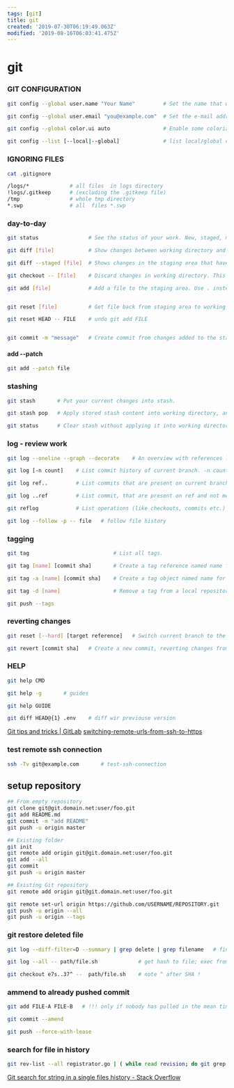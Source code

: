 ```yaml
---
tags: [git]
title: git
created: '2019-07-30T06:19:49.063Z'
modified: '2019-08-16T06:03:41.475Z'
---
```


# git

### GIT CONFIGURATION
```sh
git config --global user.name "Your Name"         # Set the name that will be attached to your commits and tags.

git config --global user.email "you@example.com"  # Set the e-mail address that will be attached to your commits and tags.

git config --global color.ui auto                 # Enable some colorization of Git output. 

git config --list [--local|--global]              # list local/global configuration
```

### IGNORING FILES
```sh
cat .gitignore

/logs/*             # all files  in logs directory
!logs/.gitkeep      # (excluding the .gitkeep file)
/tmp                # whole tmp directory
*.swp               # all  files *.swp
```

### day-to-day
```sh
git status                # See the status of your work. New, staged, modified files. Current branch.

git diff [file]           # Show changes between working directory and staging area.

git diff --staged [file]  # Shows changes in the staging area that haven't been commited.

git checkout -- [file]    # Discard changes in working directory. This operation is unrecoverable !

git add [file]            # Add a file to the staging area. Use . instead of full file path, to add all changes files from current directory down into directory tree.


git reset [file]          # Get file back from staging area to working directory.

git reset HEAD -- FILE    # undo git add FILE


git commit -m "message"   # Create commit from changes added to the staging area. You can provide -m otherways $EDITOR will be opened.
```

#### add --patch
```sh
git add --patch file

```


### stashing
```sh
git stash       # Put your current changes into stash.

git stash pop   # Apply stored stash content into working directory, and clear stash.

git status      # Clear stash without applying it into working directory
```

### log - review work
```sh
git log --oneline --graph --decorate    # An overview with references labels and history graph. One commit er line.

git log [-n count]    # List commit history of current branch. -n count limits list to last n commits.

git log ref..         # List commits that are present on current branch and not merged into ref.A ref can be e.g. a branch name or a tag name.

git log ..ref         # List commit, that are present on ref and not merged into current branch.

git reflog            # List operations (like checkouts, commits etc.) made on local repository.

git log --follow -p -- file   # follow file history
```

### tagging
```sh
git tag                           # List all tags.

git tag [name] [commit sha]       # Create a tag reference named name for current commit. Add commit sha to tag a specific commit instead of current one. 

git tag -a [name] [commit sha]    # Create a tag object named name for current commit. 

git tag -d [name]                 # Remove a tag from a local repository.

git push --tags
```

### reverting changes
```sh
git reset [--hard] [target reference]   # Switch current branch to the  target reference, and leaves a ifference as anuncommited changes. When --hard is used, all changes are discarded.

git revert [commit sha]   # Create a new commit, reverting changes from the speci fied commit. Itgenerates n inversion of changes.
```

### HELP

```sh
git help CMD

git help -g       # guides

git help GUIDE

git diff HEAD@{1} .env    # diff wir previouse version
```
[Git tips and tricks | GitLab](https://about.gitlab.com/2016/12/08/git-tips-and-tricks/)
[switching-remote-urls-from-ssh-to-https](https://help.github.com/articles/changing-a-remote-s-url/#switching-remote-urls-from-ssh-to-https)


### test remote ssh connection
```sh
ssh -Tv git@example.com       # test-ssh-connection
```

## setup repository
```sh
## From empty repository
git clone git@git.domain.net:user/foo.git
git add README.md
git commit -m "add README"
git push -u origin master

## Existing folder
git init
git remote add origin git@git.domain.net:user/foo.git
git add --all
git commit
git push -u origin master

## Existing Git repository
git remote add origin git@git.domain.net:user/foo.git

git remote set-url origin https://github.com/USERNAME/REPOSITORY.git    # switch remote url fomr ssh to https
git push -u origin --all
git push -u origin --tags
``` 


### git restore deleted file
```sh
git log --diff-filter=D --summary | grep delete | grep filename   # find deleted file

git log --all -- path/file.sh             # get hash to file; exec from git-root-dir !!

git checkout e7s..37^ --  path/file.sh    # note ^ after SHA !
```

### ammend to already pushed commit
```sh
git add FILE-A FILE-B   # !!! only if nobody has pulled in the mean time !!!

git commit --amend

git push --force-with-lease
```

### search for file in history
```sh
git rev-list --all registrator.go | ( while read revision; do git grep -F 'swarm' $revision registrator.go done )
```
[Git search for string in a single files history - Stack Overflow](https://stackoverflow.com/a/10223136)
